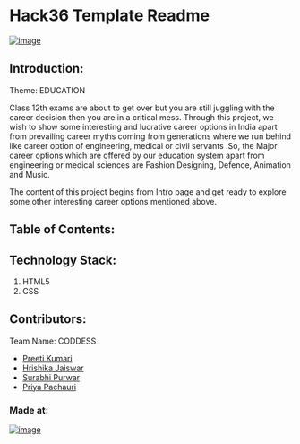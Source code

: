 # Hack36 Template Readme
[![image](https://user-images.githubusercontent.com/76868468/176041710-af94aa99-6bb5-4c86-a7c9-130be32f8a80.png)](https://hack36-21.devfolio.co)


## Introduction:
Theme: EDUCATION

Class 12th exams are about to get over but you are still juggling with the career decision then you are in a critical mess. Through this project, we wish to show some interesting and lucrative career options in India apart from prevailing career myths coming from generations where we run behind like career option of engineering, medical or civil servants .So, the Major career options which are offered by our education system apart from engineering or medical sciences are Fashion Designing, Defence, Animation and Music.

The content of this project begins from Intro page and get ready to explore some other interesting career options mentioned above.

## Table of Contents:
## Technology Stack:
1. HTML5
2. CSS
## Contributors:
Team Name: CODDESS

- [Preeti Kumari](https://github.com/Preeti811)
- [Hrishika Jaiswar](https://github.com/Hrishika27)
- [Surabhi Purwar](https://github.com/surabhi001)
- [Priya Pachauri](https://github.com/Priyapac261)
### Made at:
[![image](https://user-images.githubusercontent.com/76868468/176041765-3c75550f-3f98-4e6a-ada8-6349aad0ba2d.png)](https://hack36-21.devfolio.co)

